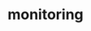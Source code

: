 ---
layout: landing_page
sidebar: qq_cli_command_reference_sidebar
summary: Listing of commands for monitoring
title: monitoring
zendesk_source: qq CLI Command Guide

---